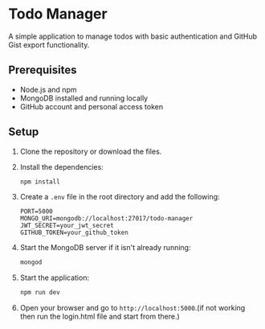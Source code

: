 # Todo Manager

A simple application to manage todos with basic authentication and GitHub Gist export functionality.

## Prerequisites

- Node.js and npm
- MongoDB installed and running locally
- GitHub account and personal access token

## Setup

1. Clone the repository or download the files.
2. Install the dependencies:

    ```bash
    npm install
    ```

3. Create a `.env` file in the root directory and add the following:

    ```plaintext
    PORT=5000
    MONGO_URI=mongodb://localhost:27017/todo-manager
    JWT_SECRET=your_jwt_secret
    GITHUB_TOKEN=your_github_token
    ```

4. Start the MongoDB server if it isn't already running:

    ```bash
    mongod
    ```

5. Start the application:

    ```bash
    npm run dev
    ```

6. Open your browser and go to `http://localhost:5000`.(if not working then run the login.html file and start from there.)

